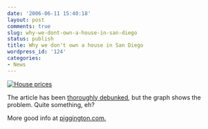 ```yaml
---
date: '2006-06-11 15:40:18'
layout: post
comments: true
slug: why-we-dont-own-a-house-in-san-diego
status: publish
title: Why we don't own a house in San Diego
wordpress_id: '124'
categories:
- News
---
```



[
![House prices](http://www.phfactor.net/wp-pics/housing.gif)](http://www.signonsandiego.com/news/business/20060609-9999-1b9real.html)


The article has been [thoroughly debunked](http://piggington.com/mortgage_resets_harvard_hogwash), but the graph shows the problem. Quite something, eh?

More good info at [piggington.com.](http://piggington.com/)
